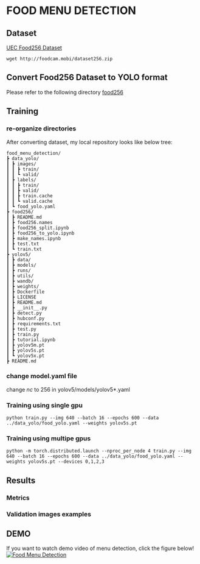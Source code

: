 # FOOD MENU DETECTION





## Dataset
[UEC Food256 Dataset](http://foodcam.mobi/dataset256.html)
```
wget http://foodcam.mobi/dataset256.zip
```

## Convert Food256 Dataset to YOLO format
Please refer to the following directory [food256](./food256)

## Training
### re-organize directories
After converting dataset, my local repository looks like below tree:
```
food_menu_detection/
┣ data_yolo/
┃ ┣ images/
┃ ┃ ┣ train/
┃ ┃ ┗ valid/
┃ ┣ labels/
┃ ┃ ┣ train/
┃ ┃ ┣ valid/
┃ ┃ ┣ train.cache
┃ ┃ ┗ valid.cache
┃ ┗ food_yolo.yaml
┣ food256/
┃ ┣ README.md
┃ ┣ food256.names
┃ ┣ food256_split.ipynb
┃ ┣ food256_to_yolo.ipynb
┃ ┣ make_names.ipynb
┃ ┣ test.txt
┃ ┗ train.txt
┣ yolov5/
┃ ┣ data/
┃ ┣ models/
┃ ┣ runs/
┃ ┣ utils/
┃ ┣ wandb/
┃ ┣ weights/
┃ ┣ Dockerfile
┃ ┣ LICENSE
┃ ┣ README.md
┃ ┣ __init__.py
┃ ┣ detect.py
┃ ┣ hubconf.py
┃ ┣ requirements.txt
┃ ┣ test.py
┃ ┣ train.py
┃ ┣ tutorial.ipynb
┃ ┣ yolov5m.pt
┃ ┣ yolov5s.pt
┃ ┗ yolov5x.pt
┣ README.md
```

### change model.yaml file
change $nc$ to 256 in yolov5/models/yolov5*.yaml 

### Training using single gpu
```
python train.py --img 640 --batch 16 --epochs 600 --data ../data_yolo/food_yolo.yaml --weights yolov5s.pt
```

### Training using multipe gpus
```
python -m torch.distributed.launch --nproc_per_node 4 train.py --img 640 --batch 16 --epochs 600 --data ../data_yolo/food_yolo.yaml --weights yolov5s.pt --devices 0,1,2,3 
```

## Results
### Metrics 

### Validation images examples



## DEMO
If you want to watch demo video of menu detection, click the figure below!
[![Food Menu Detection](https://img.youtube.com/vi/2Q8gVsT14Y8/0.jpg)](https://youtu.be/2Q8gVsT14Y8)
